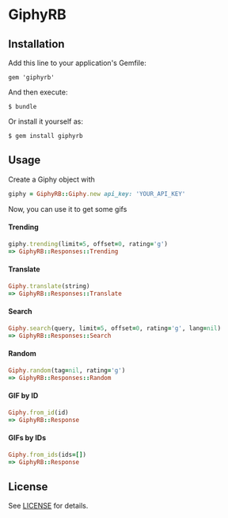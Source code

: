 # GiphyRB
## Installation

Add this line to your application's Gemfile:

    gem 'giphyrb'

And then execute:

    $ bundle

Or install it yourself as:

    $ gem install giphyrb

## Usage

Create a Giphy object with
```ruby
giphy = GiphyRB::Giphy.new api_key: 'YOUR_API_KEY'
```
Now, you can use it to get some gifs

#### Trending
````ruby
giphy.trending(limit=5, offset=0, rating='g')
=> GiphyRB::Responses::Trending
````

#### Translate
````ruby
Giphy.translate(string)
=> GiphyRB::Responses::Translate
````

#### Search
````ruby
Giphy.search(query, limit=5, offset=0, rating='g', lang=nil)
=> GiphyRB::Responses::Search
````

#### Random
````ruby
Giphy.random(tag=nil, rating='g')
=> GiphyRB::Responses::Random
````

#### GIF by ID
````ruby
Giphy.from_id(id)
=> GiphyRB::Response
````

#### GIFs by IDs
````ruby
Giphy.from_ids(ids=[])
=> GiphyRB::Response
````

## License

See [LICENSE](https://github.com/Whaxion/giphyrb/blob/master/LICENSE) for details.